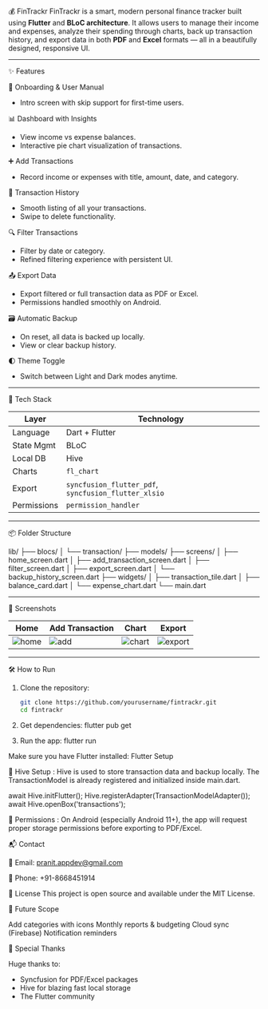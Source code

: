 💰 FinTrackr
FinTrackr is a smart, modern personal finance tracker built using **Flutter** and **BLoC architecture**. It allows users to manage their income and expenses, analyze their spending through charts, back up transaction history, and export data in both **PDF** and **Excel** formats — all in a beautifully designed, responsive UI.

---

✨ Features

 🔐 Onboarding & User Manual
  - Intro screen with skip support for first-time users.
  
 📊 Dashboard with Insights
  - View income vs expense balances.
  - Interactive pie chart visualization of transactions.

 ➕ Add Transactions
  - Record income or expenses with title, amount, date, and category.

 🧾 Transaction History
  - Smooth listing of all your transactions.
  - Swipe to delete functionality.

  🔍 Filter Transactions
  - Filter by date or category.
  - Refined filtering experience with persistent UI.

 📤 Export Data
  - Export filtered or full transaction data as PDF or Excel.
  - Permissions handled smoothly on Android.

 🗃 Automatic Backup
  - On reset, all data is backed up locally.
  - View or clear backup history.

 🌓 Theme Toggle
  - Switch between Light and Dark modes anytime.

---

 🧱 Tech Stack

| Layer       | Technology            |
|-------------|------------------------|
| Language    | Dart + Flutter         |
| State Mgmt  | BLoC                   |
| Local DB    | Hive                   |
| Charts      | `fl_chart`             |
| Export      | `syncfusion_flutter_pdf`, `syncfusion_flutter_xlsio` |
| Permissions | `permission_handler`   |

---

📦 Folder Structure

 lib/
├── blocs/
│ └── transaction/
├── models/
├── screens/
│ ├── home_screen.dart
│ ├── add_transaction_screen.dart
│ ├── filter_screen.dart
│ ├── export_screen.dart
│ └── backup_history_screen.dart
├── widgets/
│ ├── transaction_tile.dart
│ ├── balance_card.dart
│ └── expense_chart.dart
└── main.dart


---

 📸 Screenshots

| Home | Add Transaction | Chart | Export |
|------|------------------|-------|--------|
| ![home](assets/screens/home.png) | ![add](assets/screens/add.png) | ![chart](assets/screens/chart.png) | ![export](assets/screens/export.png) |

---

 🛠️ How to Run

1. Clone the repository:

   ```bash
   git clone https://github.com/yourusername/fintrackr.git
   cd fintrackr

2. Get dependencies:
    flutter pub get

3. Run the app:
     flutter run

Make sure you have Flutter installed: Flutter Setup


📂 Hive Setup :
  Hive is used to store transaction data and backup locally. The TransactionModel is already registered and initialized inside main.dart.
  
  await Hive.initFlutter();
  Hive.registerAdapter(TransactionModelAdapter());
  await Hive.openBox<TransactionModel>('transactions');

🔐 Permissions :
  On Android (especially Android 11+), the app will request proper storage permissions before exporting to PDF/Excel.

📬 Contact

📧 Email: pranit.appdev@gmail.com

📱 Phone: +91-8668451914

📄 License
  This project is open source and available under the MIT License.

🚀 Future Scope

 Add categories with icons
 Monthly reports & budgeting
 Cloud sync (Firebase)
 Notification reminders

🙌 Special Thanks
 
  Huge thanks to:
   - Syncfusion for PDF/Excel packages
   - Hive for blazing fast local storage
   - The Flutter community



  
